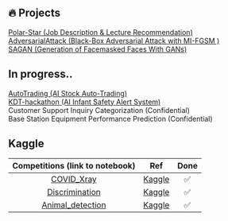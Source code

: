 ## 🔥 Projects 

[ Polar-Star (Job Description & Lecture Recommendation)](https://github.com/KDT-AiVENGERS/PolarStar_Info) <br />
[ AdversarialAttack (Black-Box Adversarial Attack with MI-FGSM )](https://github.com/eno3940/AdversarialAttack) <br />
[ SAGAN (Generation of Facemasked Faces With GANs) ](https://github.com/eno3940/SAGAN) <br />

## In progress..
[ AutoTrading (AI Stock Auto-Trading)](https://github.com/AutoBuySell) <br />
[ KDT-hackathon (AI Infant Safety Alert System)](http://k-digitalhackathon.kr/)  <br />
 Customer Support Inquiry Categorization (Confidential)  <br />
 Base Station Equipment Performance Prediction (Confidential)  <br />

## Kaggle

|                Competitions (link to notebook)                 |                                                Ref                                                | Done |
| :------------------------------------------------------------: | :-----------------------------------------------------------------------------------------------: | :--: |
|          [COVID_Xray](https://github.com/eno3940/Kaggle/blob/main/COVID_Xray.ipynb)           |                       [Kaggle](https://www.kaggle.com/competitions/kdtai-1)                       |  ✅  |
|       [Discrimination](https://github.com/eno3940/Kaggle/blob/main/discrimination.ipynb)       |                       [Kaggle](https://www.kaggle.com/competitions/kdtai-2)                       |  ✅  |
|     [Animal_detection](https://github.com/eno3940/Kaggle/blob/main/AnimalDetection.ipynb)     |                       [Kaggle](https://www.kaggle.com/competitions/kdtai-3)                       |  ✅  |

